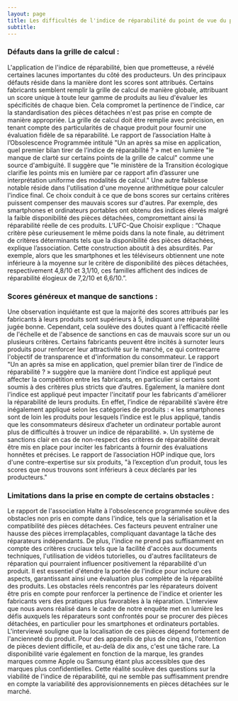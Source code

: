 ```yaml
---
layout: page
title: Les difficultés de l'indice de réparabilité du point de vue du producteur 
subtitle: 
---
```


### Défauts dans la grille de calcul :

L'application de l'indice de réparabilité, bien que prometteuse, a révélé certaines lacunes importantes du côté des producteurs. Un des principaux défauts réside dans la manière dont les scores sont attribués. Certains fabricants semblent remplir la grille de calcul de manière globale, attribuant un score unique à toute leur gamme de produits au lieu d'évaluer les spécificités de chaque bien. Cela compromet la pertinence de l'indice, car la standardisation des pièces détachées n'est pas prise en compte de manière appropriée. La grille de calcul doit être remplie avec précision, en tenant compte des particularités de chaque produit pour fournir une évaluation fidèle de sa réparabilité. Le rapport de l’association Halte à l’Obsolescence Programmée intitulé "Un an après sa mise en application, quel premier bilan tirer de l’indice de réparabilité ? » met en lumière "le manque de clarté sur certains points de la grille de calcul" comme une source d'ambiguïté. Il suggère que "le ministère de la Transition écologique clarifie les points mis en lumière par ce rapport afin d’assurer une interprétation uniforme des modalités de calcul."
Une autre faiblesse notable réside dans l'utilisation d'une moyenne arithmétique pour calculer l'indice final. Ce choix conduit à ce que de bons scores sur certains critères puissent compenser des mauvais scores sur d'autres. Par exemple, des smartphones et ordinateurs portables ont obtenu des indices élevés malgré la faible disponibilité des pièces détachées, compromettant ainsi la réparabilité réelle de ces produits. L’UFC-Que Choisir explique : “Chaque critère pèse curieusement le même poids dans la note finale, au détriment de critères déterminants tels que la disponibilité des pièces détachées, explique l’association. Cette construction aboutit à des absurdités. Par exemple, alors que les smartphones et les téléviseurs obtiennent une note inférieure à la moyenne sur le critère de disponibilité des pièces détachées, respectivement 4,8/10 et 3,1/10, ces familles affichent des indices de réparabilité élogieux de 7,2/10 et 6,6/10.”. 

### Scores généreux et manque de sanctions :

Une observation inquiétante est que la majorité des scores attribués par les fabricants à leurs produits sont supérieurs à 5, indiquant une réparabilité jugée bonne. Cependant, cela soulève des doutes quant à l'efficacité réelle de l'échelle et de l'absence de sanctions en cas de mauvais score sur un ou plusieurs critères. Certains fabricants peuvent être incités à surnoter leurs produits pour renforcer leur attractivité sur le marché, ce qui contrecarre l'objectif de transparence et d'information du consommateur. Le rapport "Un an après sa mise en application, quel premier bilan tirer de l’indice de réparabilité ? » suggère que la manière dont l'indice est appliqué peut affecter la compétition entre les fabricants, en particulier si certains sont soumis à des critères plus stricts que d’autres. Egalement, la manière dont l'indice est appliqué peut impacter l'incitatif pour les fabricants d'améliorer la réparabilité de leurs produits. En effet, l’indice de réparabilité s’avère être inégalement appliqué selon les catégories de produits : « les smartphones sont de loin les produits pour lesquels l’indice est le plus appliqué, tandis que les consommateurs désireux d’acheter un ordinateur portable auront plus de difficultés à trouver un indice de réparabilité. ».
Un système de sanctions clair en cas de non-respect des critères de réparabilité devrait être mis en place pour inciter les fabricants à fournir des évaluations honnêtes et précises. Le rapport de l’association HOP indique que, lors d'une contre-expertise sur six produits, "à l’exception d’un produit, tous les scores que nous trouvons sont inférieurs à ceux déclarés par les producteurs." 

### Limitations dans la prise en compte de certains obstacles :

Le rapport de l'association Halte à l'obsolescence programmée soulève des obstacles non pris en compte dans l'indice, tels que la sérialisation et la compatibilité des pièces détachées. Ces facteurs peuvent entraîner une hausse des pièces irremplaçables, compliquant davantage la tâche des réparateurs indépendants. De plus, l'indice ne prend pas suffisamment en compte des critères cruciaux tels que la facilité d'accès aux documents techniques, l'utilisation de vidéos tutorielles, ou d'autres facilitateurs de réparation qui pourraient influencer positivement la réparabilité d'un produit.
Il est essentiel d'étendre la portée de l'indice pour inclure ces aspects, garantissant ainsi une évaluation plus complète de la réparabilité des produits. Les obstacles réels rencontrés par les réparateurs doivent être pris en compte pour renforcer la pertinence de l'indice et orienter les fabricants vers des pratiques plus favorables à la réparation. L'interview que nous avons réalisé dans le cadre de notre enquête met en lumière les défis auxquels les réparateurs sont confrontés pour se procurer des pièces détachées, en particulier pour les smartphones et ordinateurs portables. L'interviewé souligne que la localisation de ces pièces dépend fortement de l'ancienneté du produit. Pour des appareils de plus de cinq ans, l'obtention de pièces devient difficile, et au-delà de dix ans, c'est une tâche rare. La disponibilité varie également en fonction de la marque, les grandes marques comme Apple ou Samsung étant plus accessibles que des marques plus confidentielles. Cette réalité soulève des questions sur la viabilité de l'indice de réparabilité, qui ne semble pas suffisamment prendre en compte la variabilité des approvisionnements en pièces détachées sur le marché.
